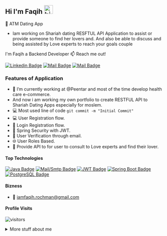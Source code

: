 ## Hi I'm Faqih  <img src="https://user-images.githubusercontent.com/1303154/88677602-1635ba80-d120-11ea-84d8-d263ba5fc3c0.gif" width="28px" height="28px" alt="hi">

🚀 ATM Dating App
- Iam working on Shariah dating RESFTUL API Application to assist or provide someone to find her lovers and. And also be able to discuss and being assisted by Love experts to reach your goals couple 

I'm Faqih a Backend Developer
:mailbox: Reach me out!

 [![Linkedin Badge](https://img.shields.io/badge/-Faqih-0e76a8?style=flat&labelColor=0e76a8&logo=linkedin&logoColor=white)](https://www.linkedin.com/in/faqih-abdulrachman-03483b1b7/) [![Mail Badge](https://img.shields.io/badge/-@iamfaqih-e84393?style=flat&labelColor=e84393&logo=instagram&logoColor=white)](https://instagram.com/islempenywis) [![Mail Badge](https://img.shields.io/badge/-iamFaqih-c0392b?style=flat&labelColor=c0392b&logo=gmail&logoColor=white)](mailto:iamfaqih.rochman@gmail.com)

<!-- TODO: Add last video link -->

### Features of Application

- 🔭 I’m currently working at @Peentar and most of the time develop health care e-commerce.
- And now i am working my own portfolio to create RESTFUL API to Shariah Dating Apps especially for moslem.  
- :computer: Most used line of code `git commit -m "Initial Commit"`
- 💻 User Registration flow.
- 🔆 Login Registration flow.
- 🔐 Spring Security with JWT.
- 📧 User Verification through email.
- 🌐 User Roles Based.
- 🔰 Provide API to for user to consult to Love experts and find their lover.

#### Top Technologies

<!-- TODO: Make technologies links takes you to repositories -->

[![Java Badge](https://img.shields.io/badge/-Java-007396?style=for-the-badge&labelColor=black&logo=java&logoColor=007396)](#)
[![Mail/Smtp Badge](https://img.shields.io/badge/-Mail/Smtp-D14836?style=for-the-badge&labelColor=black&logo=gmail&logoColor=D14836)](#)
[![JWT Badge](https://img.shields.io/badge/-JWT-000000?style=for-the-badge&labelColor=black&logo=json-web-tokens&logoColor=ffffff)](#)
[![Spring Boot Badge](https://img.shields.io/badge/-Spring_Boot-6DB33F?style=for-the-badge&labelColor=black&logo=spring-boot&logoColor=6DB33F)](#)
[![PostgreSQL Badge](https://img.shields.io/badge/-PostgreSQL-336791?style=for-the-badge&labelColor=black&logo=postgresql&logoColor=336791)](#)


#### Bizness
- :email: iamfaqih.rochman@gmail.com


#### Profile Visits 

![visitors](https://visitor-badge.glitch.me/badge?page_id=ipenywis.ipenywis)

<details>
<summary>
  More stuff about me
</summary>

<br >

#### Coding Stats

<!--START_SECTION:waka-->
```text
Java         15 hrs 41 mins  ████████████████████▓░░░░   98.81 % 
YAML         2 mins          ░░░░░░░░░░░░░░░░░░░░░░░░░   00.19 % 
```
<!--END_SECTION:waka-->

</details>


